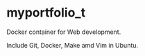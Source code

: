 # myportfolio_t
Docker container for Web development.

Include Git, Docker, Make amd Vim in Ubuntu. 
